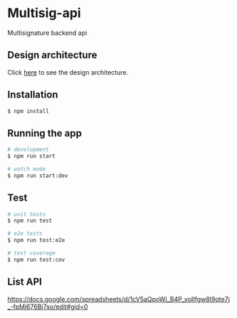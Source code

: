 # Multisig-api
Multisignature backend api 

## Design architecture
Click [here](docs/README.md) to see the design architecture.
## Installation

```bash
$ npm install
```

## Running the app

```bash
# development
$ npm run start

# watch mode
$ npm run start:dev
```

## Test

```bash
# unit tests
$ npm run test

# e2e tests
$ npm run test:e2e

# test coverage
$ npm run test:cov
```

## List API

https://docs.google.com/spreadsheets/d/1cV5aQpoWi_B4P_voIIfgw8I9qte7j_-fpMj676Bj7so/edit#gid=0



